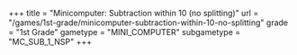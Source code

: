 +++
title = "Minicomputer: Subtraction within 10 (no splitting)"
url = "/games/1st-grade/minicomputer-subtraction-within-10-no-splitting"
grade = "1st Grade"
gametype = "MINI_COMPUTER"
subgametype = "MC_SUB_1_NSP"
+++